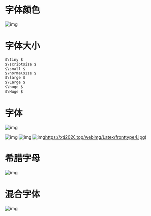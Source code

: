 # 字体颜色

![img](https://xtj2020.top/webimg/LaTex/字体颜色.jpg)

# 字体大小

```md
$\tiny $
$\scriptsize $
$\small $
$\normalsize $
$\large $
$\Large $
$\huge $
$\Huge $
```


# 字体

![img](https://xtj2020.top/webimg/LaTex/字体.jpg)

![img](https://xtj2020.top/webimg/LaTex/fronttype2.jpg)
![img](https://xtj2020.top/webimg/LaTex/fronttype3.jpg)
![img](https://xtj2020.top/webimg/LaTex/fronttype4.jpg)https://xtj2020.top/webimg/Latex/fronttype4.jpg)

# 希腊字母

![img](https://xtj2020.top/webimg/LaTex/希腊字母.jpg)

# 混合字体

![img](https://xtj2020.top/webimg/LaTex/混合字体.jpg)
